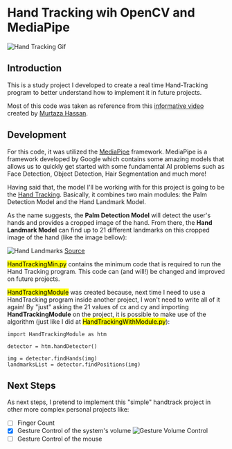 # Hand Tracking wih OpenCV and MediaPipe
 
![Hand Tracking Gif](./images/handtracking.gif)

## Introduction

This is a study project I developed to create a real time Hand-Tracking program to better understand how to implement it in future projects.

Most of this code was taken as reference from this [informative video](https://www.youtube.com/watch?v=01sAkU_NvOY) created by [Murtaza Hassan](https://www.youtube.com/channel/UCYUjYU5FveRAscQ8V21w81A).

## Development 

For this code, it was utilized the [MediaPipe](https://google.github.io/mediapipe/) framework. MediaPipe is a framework developed by Google which contains some amazing models that allows us to quickly get started with some fundamental AI problems such as Face Detection, Object Detection, Hair Segmentation and much more!

Having said that, the model I'll be working with for this project is going to be the [Hand Tracking](https://google.github.io/mediapipe/solutions/hands). Basically, it combines two main modules: the Palm Detection Model and the Hand Landmark Model.

As the name suggests, the **Palm Detection Model** will detect the user's hands and provides a cropped image of the hand. From there, the **Hand Landmark Model** can find up to 21 different landmarks on this cropped image of the hand (like the image bellow):

![Hand Landmarks](https://mediapipe.dev/images/mobile/hand_landmarks.png)
[Source](https://google.github.io/mediapipe/solutions/hands)


<mark>HandTrackingMin.py</mark> contains the minimum code that is required to run the Hand Tracking program. This code can (and will!) be changed and improved on future projects.

<mark>HandTrackingModule</mark> was created because, next time I need to use a HandTracking program inside another project, I won't need to write all of it again! By "just" asking the 21 values of cx and cy and importing **HandTrackingModule** on the project, it is possible to make use of the algorithm (just like I did at <mark>HandTrackingWithModule.py</mark>):


```
import HandTrackingModule as htm

detector = htm.handDetector()

img = detector.findHands(img)
landmarksList = detector.findPositions(img)

```

## Next Steps

As next steps, I pretend to implement this "simple" handtrack project in other more complex personal projects like:

- [ ] Finger Count
- [x] Gesture Control of the system's volume
![Gesture Volume Control](https://github.com/lucasmirachi/gesture-volume-control/blob/main/images/gesturevolumecontrol.gif)
- [ ] Gesture Control of the mouse
